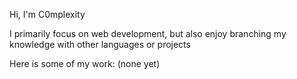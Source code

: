 Hi, I'm C0mplexity

I primarily focus on web development, but also enjoy branching my knowledge with other languages or projects

Here is some of my work:
(none yet)
